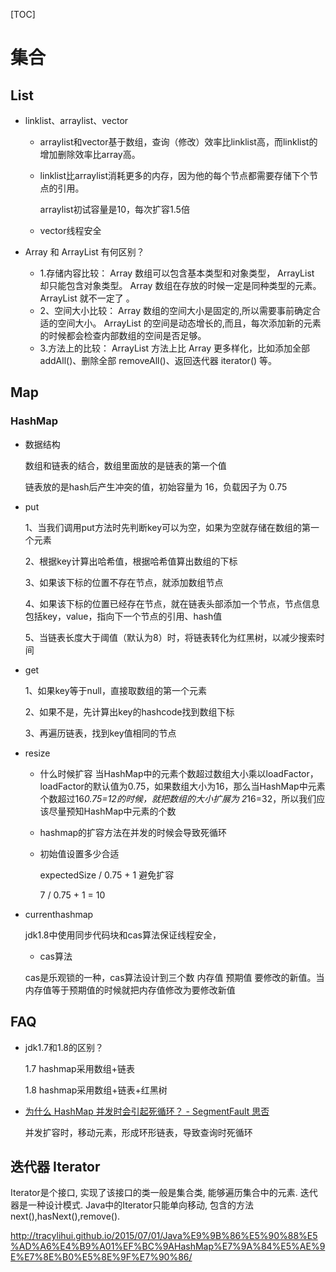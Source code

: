 [TOC]

# 集合

## List

- linklist、arraylist、vector

  - arraylist和vector基于数组，查询（修改）效率比linklist高，而linklist的增加删除效率比array高。

  - linklist比arraylist消耗更多的内存，因为他的每个节点都需要存储下个节点的引用。

    arraylist初试容量是10，每次扩容1.5倍

  - vector线程安全

- Array 和 ArrayList 有何区别？

    - 1.存储内容比较： Array 数组可以包含基本类型和对象类型， ArrayList 却只能包含对象类型。 Array 数组在存放的时候一定是同种类型的元素。ArrayList 就不一定了 。
    - 2、空间大小比较： Array 数组的空间大小是固定的,所以需要事前确定合适的空间大小。 ArrayList 的空间是动态增长的,而且，每次添加新的元素的时候都会检查内部数组的空间是否足够。
    - 3.方法上的比较： ArrayList 方法上比 Array 更多样化，比如添加全部 addAll()、删除全部 removeAll()、返回迭代器 iterator() 等。

## Map

### HashMap

- 数据结构

  数组和链表的结合，数组里面放的是链表的第一个值

	链表放的是hash后产生冲突的值，初始容量为 16，负载因子为 0.75

- put

  1、当我们调用put方法时先判断key可以为空，如果为空就存储在数组的第一个元素

	2、根据key计算出哈希值，根据哈希值算出数组的下标

	3、如果该下标的位置不存在节点，就添加数组节点

	4、如果该下标的位置已经存在节点，就在链表头部添加一个节点，节点信息包括key，value，指向下一个节点的引用、hash值

	5、当链表长度大于阈值（默认为8）时，将链表转化为红黑树，以减少搜索时间

- get

    1、如果key等于null，直接取数组的第一个元素

	2、如果不是，先计算出key的hashcode找到数组下标

	3、再遍历链表，找到key值相同的节点

- resize

  - 什么时候扩容
  当HashMap中的元素个数超过数组大小乘以loadFactor，loadFactor的默认值为0.75，如果数组大小为16，那么当HashMap中元素个数超过16*0.75=12的时候，就把数组的大小扩展为 2*16=32，所以我们应该尽量预知HashMap中元素的个数

  - hashmap的扩容方法在并发的时候会导致死循环

  - 初始值设置多少合适

    expectedSize / 0.75 + 1 避免扩容

    7 / 0.75 + 1 = 10

- currenthashmap

	jdk1.8中使用同步代码块和cas算法保证线程安全，

    - cas算法

    cas是乐观锁的一种，cas算法设计到三个数 内存值 预期值 要修改的新值。当内存值等于预期值的时候就把内存值修改为要修改新值

## FAQ

- jdk1.7和1.8的区别？

  1.7 hashmap采用数组+链表 

  1.8 hashmap采用数组+链表+红黑树

- [为什么 HashMap 并发时会引起死循环？ - SegmentFault 思否](https://segmentfault.com/a/1190000040064439) 

  并发扩容时，移动元素，形成环形链表，导致查询时死循环

## 迭代器 Iterator

Iterator是个接口, 实现了该接口的类一般是集合类, 能够遍历集合中的元素. 迭代器是一种设计模式. Java中的Iterator只能单向移动, 包含的方法next(),hasNext(),remove().


http://tracylihui.github.io/2015/07/01/Java%E9%9B%86%E5%90%88%E5%AD%A6%E4%B9%A01%EF%BC%9AHashMap%E7%9A%84%E5%AE%9E%E7%8E%B0%E5%8E%9F%E7%90%86/